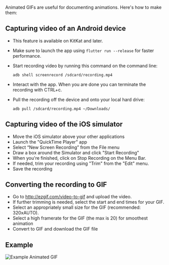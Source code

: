 Animated GIFs are useful for documenting animations. Here's how to make them:

## Capturing video of an Android device

 * This feature is available on KitKat and later.
 * Make sure to launch the app using `flutter run --release` for faster performance.
 * Start recording video by running this command on the command line:

    ```adb shell screenrecord /sdcard/recording.mp4```

 * Interact with the app. When you are done you can terminate the recording with CTRL+c.

 * Pull the recording off the device and onto your local hard drive:

    ```adb pull /sdcard/recording.mp4 ~/Downloads/```

## Capturing video of the iOS simulator

 * Move the iOS simulator above your other applications
 * Launch the "QuickTime Player" app
 * Select “New Screen Recording” from the File menu
 * Draw a box around the Simulator and click "Start Recording"
 * When you're finished, click on Stop Recording on the Menu Bar.
 * If needed, trim your recording using "Trim" from the "Edit" menu.
 * Save the recording

## Converting the recording to GIF

 * Go to http://ezgif.com/video-to-gif and upload the video.
 * If further trimming is needed, select the start and end times for your GIF.
 * Select an appropriately small size for the GIF (recommended: 320xAUTO).
 * Select a high framerate for the GIF (the max is 20) for smoothest animation
 * Convert to GIF and download the GIF file

## Example

![Example Animated GIF](http://i.imgur.com/tSqVQkx.gif)